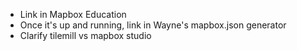 - Link in Mapbox Education
- Once it's up and running, link in Wayne's mapbox.json generator
- Clarify tilemill vs mapbox studio
